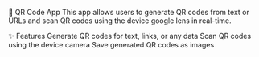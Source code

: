 📱 QR Code App
This app allows users to generate QR codes from text or URLs and scan QR codes using the device google lens in real-time.

✨ Features
Generate QR codes for text, links, or any data
Scan QR codes using the device camera
Save generated QR codes as images

